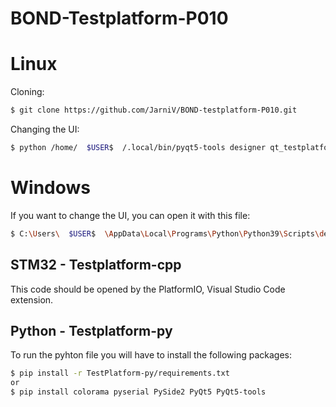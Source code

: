 # BOND-Testplatform-P010

# Linux
Cloning:
```sh
$ git clone https://github.com/JarniV/BOND-testplatform-P010.git
```
Changing the UI:
```sh
$ python /home/  $USER$  /.local/bin/pyqt5-tools designer qt_testplatform.ui
```

# Windows

If you want to change the UI, you can open it with this file: 
```sh
$ C:\Users\  $USER$  \AppData\Local\Programs\Python\Python39\Scripts\designer.exe
```


## STM32 - Testplatform-cpp
This code should be opened by the PlatformIO, Visual Studio Code extension.

## Python - Testplatform-py
To run the pyhton file you will have to install the following packages:
```sh
$ pip install -r TestPlatform-py/requirements.txt
or
$ pip install colorama pyserial PySide2 PyQt5 PyQt5-tools
```


